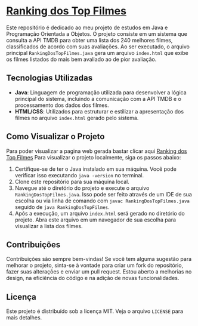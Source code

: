 # [Ranking dos Top Filmes](https://victor-saraiva-p.github.io/Ranking-dos-top-filmes/)

Este repositório é dedicado ao meu projeto de estudos em Java e Programação Orientada a Objetos. O projeto consiste em um sistema que consulta a API TMDB para obter uma lista dos 240 melhores filmes, classificados de acordo com suas avaliações. Ao ser executado, o arquivo principal `RankingDosTopFilmes.java` gera um arquivo `index.html` que exibe os filmes listados do mais bem avaliado ao de pior avaliação.

## Tecnologias Utilizadas

- **Java**: Linguagem de programação utilizada para desenvolver a lógica principal do sistema, incluindo a comunicação com a API TMDB e o processamento dos dados dos filmes.
- **HTML/CSS**: Utilizados para estruturar e estilizar a apresentação dos filmes no arquivo `index.html` gerado pelo sistema.

## Como Visualizar o Projeto
Para poder visualizar a pagina web gerada bastar clicar aqui [Ranking dos Top Filmes](https://victor-saraiva-p.github.io/Ranking-dos-top-filmes/)
Para visualizar o projeto localmente, siga os passos abaixo:

1. Certifique-se de ter o Java instalado em sua máquina. Você pode verificar isso executando `java -version` no terminal.
2. Clone este repositório para sua máquina local.
3. Navegue até o diretório do projeto e execute o arquivo `RankingDosTopFilmes.java`. Isso pode ser feito através de um IDE de sua escolha ou via linha de comando com `javac RankingDosTopFilmes.java` seguido de `java RankingDosTopFilmes`.
4. Após a execução, um arquivo `index.html` será gerado no diretório do projeto. Abra este arquivo em um navegador de sua escolha para visualizar a lista dos filmes.

## Contribuições

Contribuições são sempre bem-vindas! Se você tem alguma sugestão para melhorar o projeto, sinta-se à vontade para criar um fork do repositório, fazer suas alterações e enviar um pull request. Estou aberto a melhorias no design, na eficiência do código e na adição de novas funcionalidades.

## Licença

Este projeto é distribuído sob a licença MIT. Veja o arquivo `LICENSE` para mais detalhes.